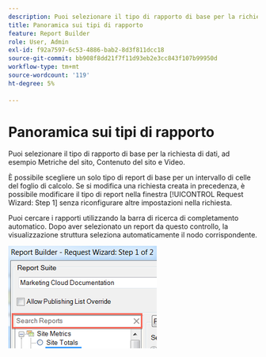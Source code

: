 ```yaml
---
description: Puoi selezionare il tipo di rapporto di base per la richiesta di dati, ad esempio Metriche del sito, Contenuto del sito e Video.
title: Panoramica sui tipi di rapporto
feature: Report Builder
role: User, Admin
exl-id: f92a7597-6c53-4886-bab2-8d3f811dcc18
source-git-commit: bb908f8dd21f7f11d93eb2e3cc843f107b99950d
workflow-type: tm+mt
source-wordcount: '119'
ht-degree: 5%

---
```


# Panoramica sui tipi di rapporto

Puoi selezionare il tipo di rapporto di base per la richiesta di dati, ad esempio Metriche del sito, Contenuto del sito e Video.

È possibile scegliere un solo tipo di report di base per un intervallo di celle del foglio di calcolo. Se si modifica una richiesta creata in precedenza, è possibile modificare il tipo di report nella finestra [!UICONTROL Request Wizard: Step 1] senza riconfigurare altre impostazioni nella richiesta.

Puoi cercare i rapporti utilizzando la barra di ricerca di completamento automatico. Dopo aver selezionato un report da questo controllo, la visualizzazione struttura seleziona automaticamente il nodo corrispondente.

![Schermata che mostra la struttura della suite di rapporti e il nodo corrispondente selezionato.](assets/search_reports.png)

